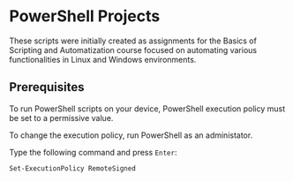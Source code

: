 # PowerShell Projects

These scripts were initially created as assignments for the Basics of Scripting and Automatization course focused on automating various functionalities in Linux and Windows environments. 

## Prerequisites 
To run PowerShell scripts on your device, PowerShell execution policy must be set to a permissive value. 

To change the execution policy, run PowerShell as an administator.

Type the following command and press `Enter`:
```
Set-ExecutionPolicy RemoteSigned
```